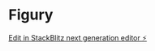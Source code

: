# Figury

[Edit in StackBlitz next generation editor ⚡️](https://stackblitz.com/~/github.com/Nowak20p/Figury)